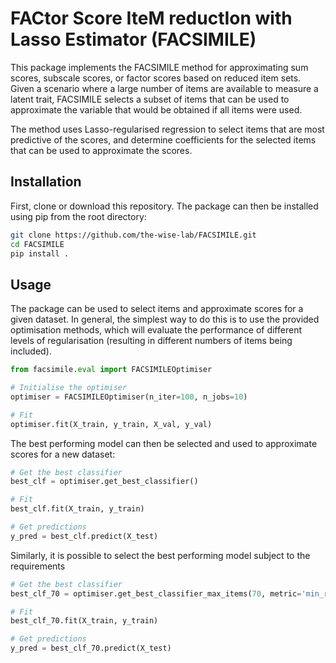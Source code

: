 # FACtor Score IteM reductIon with Lasso Estimator (FACSIMILE)

This package implements the FACSIMILE method for approximating sum scores, subscale scores, or factor scores based on reduced item sets. Given a scenario where a large number of items are available to measure a latent trait, FACSIMILE selects a subset of items that can be used to approximate the variable that would be obtained if all items were used.

The method uses Lasso-regularised regression to select items that are most predictive of the scores, and determine coefficients for the selected items that can be used to approximate the scores.

## Installation

First, clone or download this repository. The package can then be installed using pip from the root directory:

```bash
git clone https://github.com/the-wise-lab/FACSIMILE.git
cd FACSIMILE
pip install .
```

## Usage

The package can be used to select items and approximate scores for a given dataset. In general, the simplest way to do this is to use the provided optimisation methods, which will evaluate the performance of different levels of regularisation (resulting in different numbers of items being included).

```python
from facsimile.eval import FACSIMILEOptimiser

# Initialise the optimiser
optimiser = FACSIMILEOptimiser(n_iter=100, n_jobs=10)

# Fit 
optimiser.fit(X_train, y_train, X_val, y_val)

```

The best performing model can then be selected and used to approximate scores for a new dataset:

```python
# Get the best classifier
best_clf = optimiser.get_best_classifier()

# Fit
best_clf.fit(X_train, y_train)

# Get predictions
y_pred = best_clf.predict(X_test)
```

Similarly, it is possible to select the best performing model subject to the requirements

```python
# Get the best classifier
best_clf_70 = optimiser.get_best_classifier_max_items(70, metric='min_r2')

# Fit
best_clf_70.fit(X_train, y_train)

# Get predictions
y_pred = best_clf_70.predict(X_test)

```
